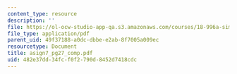 ```yaml
---
content_type: resource
description: ''
file: https://ol-ocw-studio-app-qa.s3.amazonaws.com/courses/18-996a-simplicity-theory-spring-2004/482e37dd34fcf0f2790d8452d7418cdc_asign7_pg27_comp.pdf
file_type: application/pdf
parent_uid: 49f37188-a0dc-dbbe-e2ab-8f7005a009ec
resourcetype: Document
title: asign7_pg27_comp.pdf
uid: 482e37dd-34fc-f0f2-790d-8452d7418cdc
---
```


